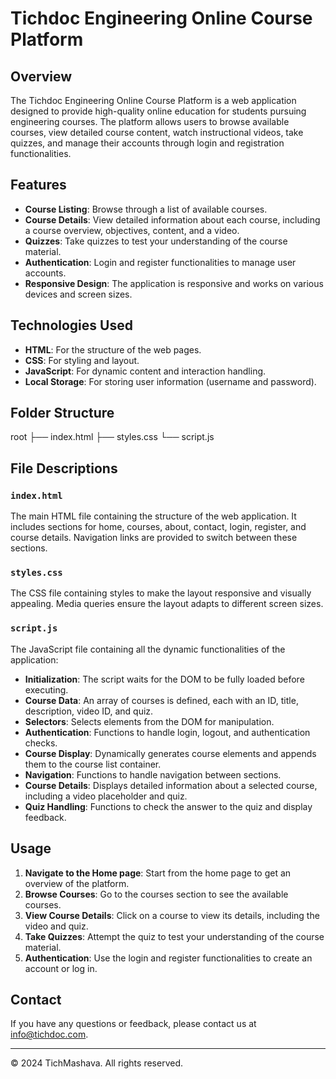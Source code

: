 # Tichdoc Engineering Online Course Platform

## Overview

The Tichdoc Engineering Online Course Platform is a web application designed to provide high-quality online education for students pursuing engineering courses. The platform allows users to browse available courses, view detailed course content, watch instructional videos, take quizzes, and manage their accounts through login and registration functionalities.

## Features

- **Course Listing**: Browse through a list of available courses.
- **Course Details**: View detailed information about each course, including a course overview, objectives, content, and a video.
- **Quizzes**: Take quizzes to test your understanding of the course material.
- **Authentication**: Login and register functionalities to manage user accounts.
- **Responsive Design**: The application is responsive and works on various devices and screen sizes.

## Technologies Used

- **HTML**: For the structure of the web pages.
- **CSS**: For styling and layout.
- **JavaScript**: For dynamic content and interaction handling.
- **Local Storage**: For storing user information (username and password).

## Folder Structure

root
├── index.html
├── styles.css
└── script.js

## File Descriptions

### `index.html`

The main HTML file containing the structure of the web application. It includes sections for home, courses, about, contact, login, register, and course details. Navigation links are provided to switch between these sections.

### `styles.css`

The CSS file containing styles to make the layout responsive and visually appealing. Media queries ensure the layout adapts to different screen sizes.

### `script.js`

The JavaScript file containing all the dynamic functionalities of the application:

- **Initialization**: The script waits for the DOM to be fully loaded before executing.
- **Course Data**: An array of courses is defined, each with an ID, title, description, video ID, and quiz.
- **Selectors**: Selects elements from the DOM for manipulation.
- **Authentication**: Functions to handle login, logout, and authentication checks.
- **Course Display**: Dynamically generates course elements and appends them to the course list container.
- **Navigation**: Functions to handle navigation between sections.
- **Course Details**: Displays detailed information about a selected course, including a video placeholder and quiz.
- **Quiz Handling**: Functions to check the answer to the quiz and display feedback.

## Usage

1. **Navigate to the Home page**: Start from the home page to get an overview of the platform.
2. **Browse Courses**: Go to the courses section to see the available courses.
3. **View Course Details**: Click on a course to view its details, including the video and quiz.
4. **Take Quizzes**: Attempt the quiz to test your understanding of the course material.
5. **Authentication**: Use the login and register functionalities to create an account or log in.

## Contact

If you have any questions or feedback, please contact us at [info@tichdoc.com](mailto:info@tichdoc.com).

---

&copy; 2024 TichMashava. All rights reserved.

